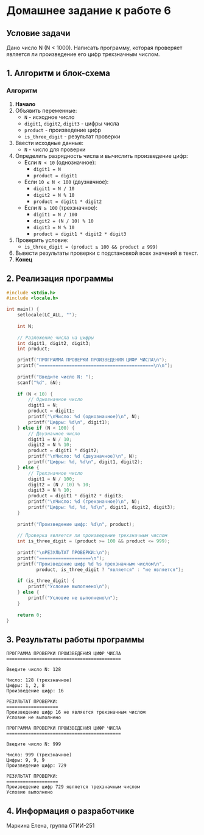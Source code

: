 # Домашнее задание к работе 6

## Условие задачи
Дано число N (N < 1000). Написать программу, которая проверяет является ли произведение его цифр трехзначным числом.

## 1. Алгоритм и блок-схема

### Алгоритм
1. **Начало**
2. Объявить переменные:
   - `N` - исходное число
   - `digit1`, `digit2`, `digit3` - цифры числа
   - `product` - произведение цифр
   - `is_three_digit` - результат проверки
3. Ввести исходные данные:
   - `N` - число для проверки
4. Определить разрядность числа и вычислить произведение цифр:
   - Если `N < 10` (однозначное):
     - `digit1 = N`
     - `product = digit1`
   - Если `10 ≤ N < 100` (двузначное):
     - `digit1 = N / 10`
     - `digit2 = N % 10`
     - `product = digit1 * digit2`
   - Если `N ≥ 100` (трехзначное):
     - `digit1 = N / 100`
     - `digit2 = (N / 10) % 10`
     - `digit3 = N % 10`
     - `product = digit1 * digit2 * digit3`
5. Проверить условие:
   - `is_three_digit = (product ≥ 100 && product ≤ 999)`
6. Вывести результаты проверки с подстановкой всех значений в текст.
7. **Конец**

## 2. Реализация программы

```c
#include <stdio.h>
#include <locale.h>

int main() {
    setlocale(LC_ALL, "");
    
    int N;
        
    // Разложение числа на цифры
    int digit1, digit2, digit3;
    int product;

    printf("ПРОГРАММА ПРОВЕРКИ ПРОИЗВЕДЕНИЯ ЦИФР ЧИСЛА\n");
    printf("==========================================\n\n");
    
    printf("Введите число N: ");
    scanf("%d", &N);
    
    if (N < 10) {
        // Однозначное число
        digit1 = N;
        product = digit1;
        printf("\nЧисло: %d (однозначное)\n", N);
        printf("Цифры: %d\n", digit1);
    } else if (N < 100) {
        // Двузначное число
        digit1 = N / 10;
        digit2 = N % 10;
        product = digit1 * digit2;
        printf("\nЧисло: %d (двузначное)\n", N);
        printf("Цифры: %d, %d\n", digit1, digit2);
    } else {
        // Трехзначное число
        digit1 = N / 100;
        digit2 = (N / 10) % 10;
        digit3 = N % 10;
        product = digit1 * digit2 * digit3;
        printf("\nЧисло: %d (трехзначное)\n", N);
        printf("Цифры: %d, %d, %d\n", digit1, digit2, digit3);
    }
    
    printf("Произведение цифр: %d\n", product);
    
    // Проверка является ли произведение трехзначным числом
    int is_three_digit = (product >= 100 && product <= 999);
    
    printf("\nРЕЗУЛЬТАТ ПРОВЕРКИ:\n");
    printf("===================\n");
    printf("Произведение цифр %d %s трехзначным числом\n", 
           product, is_three_digit ? "является" : "не является");
    
    if (is_three_digit) {
        printf("Условие выполнено\n");
    } else {
        printf("Условие не выполнено\n");
    }
    
    return 0;
}
```

## 3. Результаты работы программы

```
ПРОГРАММА ПРОВЕРКИ ПРОИЗВЕДЕНИЯ ЦИФР ЧИСЛА
==========================================

Введите число N: 128

Число: 128 (трехзначное)
Цифры: 1, 2, 8
Произведение цифр: 16

РЕЗУЛЬТАТ ПРОВЕРКИ:
===================
Произведение цифр 16 не является трехзначным числом
Условие не выполнено
```

```
ПРОГРАММА ПРОВЕРКИ ПРОИЗВЕДЕНИЯ ЦИФР ЧИСЛА
==========================================

Введите число N: 999

Число: 999 (трехзначное)
Цифры: 9, 9, 9
Произведение цифр: 729

РЕЗУЛЬТАТ ПРОВЕРКИ:
===================
Произведение цифр 729 является трехзначным числом
Условие выполнено
```

## 4. Информация о разработчике

Маркина Елена, группа бТИИ-251
